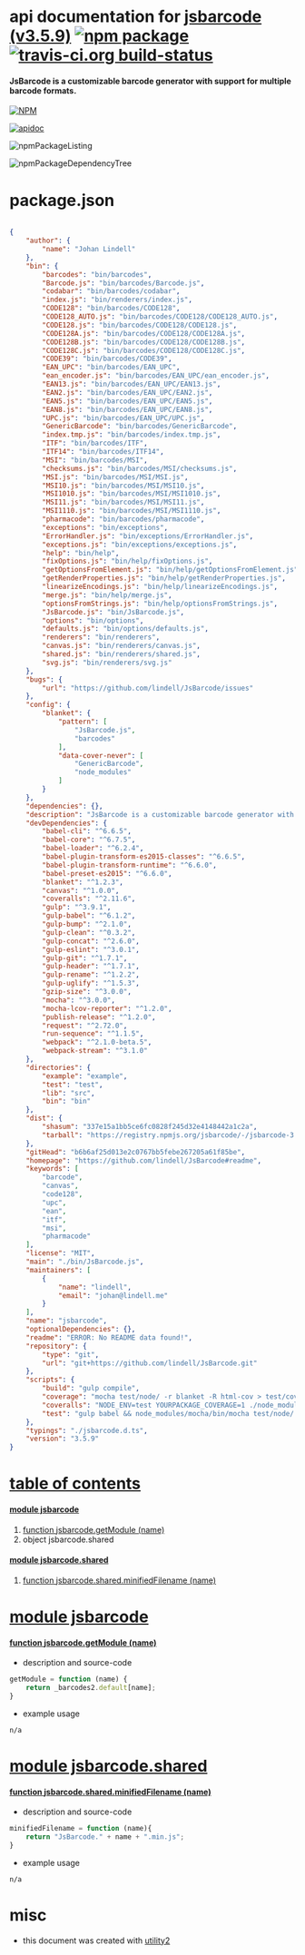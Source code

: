 # api documentation for  [jsbarcode (v3.5.9)](https://github.com/lindell/JsBarcode#readme)  [![npm package](https://img.shields.io/npm/v/npmdoc-jsbarcode.svg?style=flat-square)](https://www.npmjs.org/package/npmdoc-jsbarcode) [![travis-ci.org build-status](https://api.travis-ci.org/npmdoc/node-npmdoc-jsbarcode.svg)](https://travis-ci.org/npmdoc/node-npmdoc-jsbarcode)
#### JsBarcode is a customizable barcode generator with support for multiple barcode formats.

[![NPM](https://nodei.co/npm/jsbarcode.png?downloads=true)](https://www.npmjs.com/package/jsbarcode)

[![apidoc](https://npmdoc.github.io/node-npmdoc-jsbarcode/build/screenCapture.buildNpmdoc.browser._2Fhome_2Ftravis_2Fbuild_2Fnpmdoc_2Fnode-npmdoc-jsbarcode_2Ftmp_2Fbuild_2Fapidoc.html.png)](https://npmdoc.github.io/node-npmdoc-jsbarcode/build/apidoc.html)

![npmPackageListing](https://npmdoc.github.io/node-npmdoc-jsbarcode/build/screenCapture.npmPackageListing.svg)

![npmPackageDependencyTree](https://npmdoc.github.io/node-npmdoc-jsbarcode/build/screenCapture.npmPackageDependencyTree.svg)



# package.json

```json

{
    "author": {
        "name": "Johan Lindell"
    },
    "bin": {
        "barcodes": "bin/barcodes",
        "Barcode.js": "bin/barcodes/Barcode.js",
        "codabar": "bin/barcodes/codabar",
        "index.js": "bin/renderers/index.js",
        "CODE128": "bin/barcodes/CODE128",
        "CODE128_AUTO.js": "bin/barcodes/CODE128/CODE128_AUTO.js",
        "CODE128.js": "bin/barcodes/CODE128/CODE128.js",
        "CODE128A.js": "bin/barcodes/CODE128/CODE128A.js",
        "CODE128B.js": "bin/barcodes/CODE128/CODE128B.js",
        "CODE128C.js": "bin/barcodes/CODE128/CODE128C.js",
        "CODE39": "bin/barcodes/CODE39",
        "EAN_UPC": "bin/barcodes/EAN_UPC",
        "ean_encoder.js": "bin/barcodes/EAN_UPC/ean_encoder.js",
        "EAN13.js": "bin/barcodes/EAN_UPC/EAN13.js",
        "EAN2.js": "bin/barcodes/EAN_UPC/EAN2.js",
        "EAN5.js": "bin/barcodes/EAN_UPC/EAN5.js",
        "EAN8.js": "bin/barcodes/EAN_UPC/EAN8.js",
        "UPC.js": "bin/barcodes/EAN_UPC/UPC.js",
        "GenericBarcode": "bin/barcodes/GenericBarcode",
        "index.tmp.js": "bin/barcodes/index.tmp.js",
        "ITF": "bin/barcodes/ITF",
        "ITF14": "bin/barcodes/ITF14",
        "MSI": "bin/barcodes/MSI",
        "checksums.js": "bin/barcodes/MSI/checksums.js",
        "MSI.js": "bin/barcodes/MSI/MSI.js",
        "MSI10.js": "bin/barcodes/MSI/MSI10.js",
        "MSI1010.js": "bin/barcodes/MSI/MSI1010.js",
        "MSI11.js": "bin/barcodes/MSI/MSI11.js",
        "MSI1110.js": "bin/barcodes/MSI/MSI1110.js",
        "pharmacode": "bin/barcodes/pharmacode",
        "exceptions": "bin/exceptions",
        "ErrorHandler.js": "bin/exceptions/ErrorHandler.js",
        "exceptions.js": "bin/exceptions/exceptions.js",
        "help": "bin/help",
        "fixOptions.js": "bin/help/fixOptions.js",
        "getOptionsFromElement.js": "bin/help/getOptionsFromElement.js",
        "getRenderProperties.js": "bin/help/getRenderProperties.js",
        "linearizeEncodings.js": "bin/help/linearizeEncodings.js",
        "merge.js": "bin/help/merge.js",
        "optionsFromStrings.js": "bin/help/optionsFromStrings.js",
        "JsBarcode.js": "bin/JsBarcode.js",
        "options": "bin/options",
        "defaults.js": "bin/options/defaults.js",
        "renderers": "bin/renderers",
        "canvas.js": "bin/renderers/canvas.js",
        "shared.js": "bin/renderers/shared.js",
        "svg.js": "bin/renderers/svg.js"
    },
    "bugs": {
        "url": "https://github.com/lindell/JsBarcode/issues"
    },
    "config": {
        "blanket": {
            "pattern": [
                "JsBarcode.js",
                "barcodes"
            ],
            "data-cover-never": [
                "GenericBarcode",
                "node_modules"
            ]
        }
    },
    "dependencies": {},
    "description": "JsBarcode is a customizable barcode generator with support for multiple barcode formats.",
    "devDependencies": {
        "babel-cli": "^6.6.5",
        "babel-core": "^6.7.5",
        "babel-loader": "^6.2.4",
        "babel-plugin-transform-es2015-classes": "^6.6.5",
        "babel-plugin-transform-runtime": "^6.6.0",
        "babel-preset-es2015": "^6.6.0",
        "blanket": "^1.2.3",
        "canvas": "^1.0.0",
        "coveralls": "^2.11.6",
        "gulp": "^3.9.1",
        "gulp-babel": "^6.1.2",
        "gulp-bump": "^2.1.0",
        "gulp-clean": "^0.3.2",
        "gulp-concat": "^2.6.0",
        "gulp-eslint": "^3.0.1",
        "gulp-git": "^1.7.1",
        "gulp-header": "^1.7.1",
        "gulp-rename": "^1.2.2",
        "gulp-uglify": "^1.5.3",
        "gzip-size": "^3.0.0",
        "mocha": "^3.0.0",
        "mocha-lcov-reporter": "^1.2.0",
        "publish-release": "^1.2.0",
        "request": "^2.72.0",
        "run-sequence": "^1.1.5",
        "webpack": "^2.1.0-beta.5",
        "webpack-stream": "^3.1.0"
    },
    "directories": {
        "example": "example",
        "test": "test",
        "lib": "src",
        "bin": "bin"
    },
    "dist": {
        "shasum": "337e15a1bb5ce6fc0828f245d32e4148442a1c2a",
        "tarball": "https://registry.npmjs.org/jsbarcode/-/jsbarcode-3.5.9.tgz"
    },
    "gitHead": "b6b6af25d013e2c0767bb5febe267205a61f85be",
    "homepage": "https://github.com/lindell/JsBarcode#readme",
    "keywords": [
        "barcode",
        "canvas",
        "code128",
        "upc",
        "ean",
        "itf",
        "msi",
        "pharmacode"
    ],
    "license": "MIT",
    "main": "./bin/JsBarcode.js",
    "maintainers": [
        {
            "name": "lindell",
            "email": "johan@lindell.me"
        }
    ],
    "name": "jsbarcode",
    "optionalDependencies": {},
    "readme": "ERROR: No README data found!",
    "repository": {
        "type": "git",
        "url": "git+https://github.com/lindell/JsBarcode.git"
    },
    "scripts": {
        "build": "gulp compile",
        "coverage": "mocha test/node/ -r blanket -R html-cov > test/coverage.html",
        "coveralls": "NODE_ENV=test YOURPACKAGE_COVERAGE=1 ./node_modules/.bin/mocha test/node/ --require blanket --reporter mocha-lcov-reporter | ./node_modules/coveralls/bin/coveralls.js",
        "test": "gulp babel && node_modules/mocha/bin/mocha test/node/ -R spec"
    },
    "typings": "./jsbarcode.d.ts",
    "version": "3.5.9"
}
```



# <a name="apidoc.tableOfContents"></a>[table of contents](#apidoc.tableOfContents)

#### [module jsbarcode](#apidoc.module.jsbarcode)
1.  [function <span class="apidocSignatureSpan">jsbarcode.</span>getModule (name)](#apidoc.element.jsbarcode.getModule)
1.  object <span class="apidocSignatureSpan">jsbarcode.</span>shared

#### [module jsbarcode.shared](#apidoc.module.jsbarcode.shared)
1.  [function <span class="apidocSignatureSpan">jsbarcode.shared.</span>minifiedFilename (name)](#apidoc.element.jsbarcode.shared.minifiedFilename)



# <a name="apidoc.module.jsbarcode"></a>[module jsbarcode](#apidoc.module.jsbarcode)

#### <a name="apidoc.element.jsbarcode.getModule"></a>[function <span class="apidocSignatureSpan">jsbarcode.</span>getModule (name)](#apidoc.element.jsbarcode.getModule)
- description and source-code
```javascript
getModule = function (name) {
	return _barcodes2.default[name];
}
```
- example usage
```shell
n/a
```



# <a name="apidoc.module.jsbarcode.shared"></a>[module jsbarcode.shared](#apidoc.module.jsbarcode.shared)

#### <a name="apidoc.element.jsbarcode.shared.minifiedFilename"></a>[function <span class="apidocSignatureSpan">jsbarcode.shared.</span>minifiedFilename (name)](#apidoc.element.jsbarcode.shared.minifiedFilename)
- description and source-code
```javascript
minifiedFilename = function (name){
	return "JsBarcode." + name + ".min.js";
}
```
- example usage
```shell
n/a
```



# misc
- this document was created with [utility2](https://github.com/kaizhu256/node-utility2)
